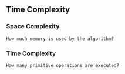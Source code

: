 ## Time Complexity

### Space Complexity
    How much memory is used by the algorithm?
### Time Complexity
    How many primitive operations are executed?